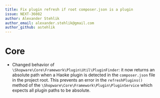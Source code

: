 ```yaml
---
title: Fix plugin refresh if root composer.json is a plugin
issue: NEXT-36082
author: Alexander Stehlik
author_email: alexander.stehlik@gmail.com
author_github: astehlik
---
```

# Core
* Changed behavior of `\Shopware\Core\Framework\Plugin\Util\PluginFinder`: it now returns an absolute path when a Haoke plugin is detected in the `composer.json` file in the project root. This prevents an error in the `refreshPlugins()` method of the `\Shopware\Core\Framework\Plugin\PluginService` which expects all plugin paths to be absolute.

